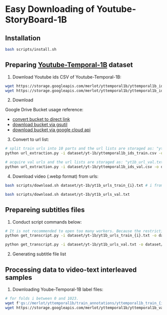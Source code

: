 # Easy Downloading of Youtube-StoryBoard-1B

## Installation

```bash
bash scripts/install.sh
```

## Preparing [Youtube-Temporal-1B](https://rowanzellers.com/merlotreserve) dataset

1. Download Youtube ids CSV of Youtube-Temporal-1B:
```bash
wget https://storage.googleapis.com/merlot/yttemporal1b/yttemporal1b_ids_train.csv
wget https://storage.googleapis.com/merlot/yttemporal1b/yttemporal1b_ids_val.csv
```

2. Download

Google Drive Bucket usage reference:
* [convert bucket to direct link](https://cloud.google.com/storage/docs/discover-object-storage-console?hl=zh-cn)
* [download bucket via gsutil](https://cloud.google.com/storage/docs/downloading-objects?hl=zh-cn#cli-download-object)
* [download bucket via google cloud api](https://cloud.google.com/storage/docs/samples/storage-download-file?hl=zh-cn#storage_download_file-python)

3. Convert to url list:
```bash
# split train urls into 10 parts and the url lists are storaged as: "yt1b_urls_train_0.txt", "yt1b_urls_train_1.txt", ...
python url_extraction.py -i dataset/yt-1b/yttemporal1b_ids_train.csv -o dataset/yt-1b/yt1b_urls_train.txt -p 10

# acquire val urls and the url lists are storaged as: "yt1b_url_val.txt"
python url_extraction.py -i dataset/yt-1b/yttemporal1b_ids_val.csv -o dataset/yt-1b/yt1b_urls_val.txt
```

4. Download video (.webp format) from urls:
```bash
bash scripts/download.sh dataset/yt-1b/yt1b_urls_train_{i}.txt # i from 0 to 9 according to your part number

bash scripts/download.sh dataset/yt-1b/yt1b_urls_val.txt
```

## Prepareing subtitles files

1. Conduct script commands below:
```bash
# It is not recommended to open too many workers. Because the restriction of Youtube.
python get_transcript.py -i dataset/yt-1b/yt1b_urls_train_{i}.txt -o dataset/yt-1b/subtitles/train_{i} -w 8 # i from 0 to 9 according to your part number

python get_transcript.py -i dataset/yt-1b/yt1b_urls_val.txt -o dataset/yt-1b/subtitles/val -w 8
```

2. Generating subtitle file list

## Processing data to video-text interleaved samples

1. Downloading Yoube-Temporal-1B label files:
```bash
# for folds i between 0 and 1023.
wget f'gs://merlot/yttemporal1b/train_annotations/yttemporal1b_train_{i:04d}of1024.jsonl.gz'
wget https://storage.googleapis.com/merlot/yttemporal1b/yttemporal1b_val_0000of0001.jsonl.gz
```
